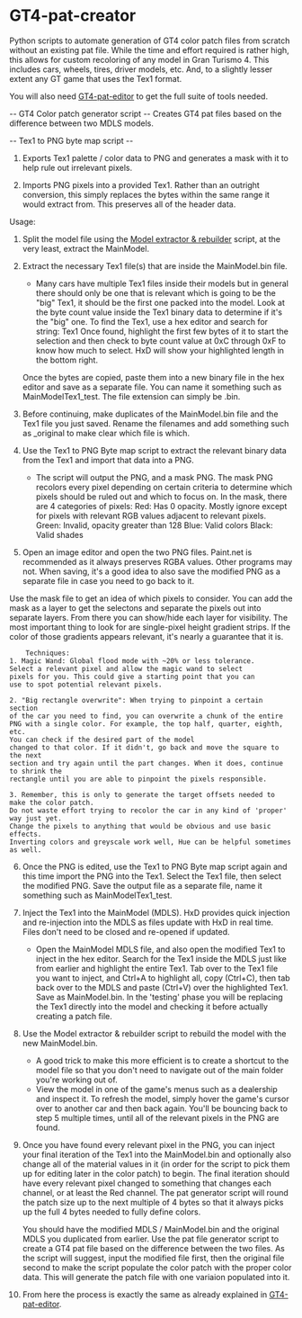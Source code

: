 # GT4-pat-creator
Python scripts to automate generation of GT4 color patch files from scratch without an existing pat file.
While the time and effort required is rather high, this allows for custom recoloring of any
model in Gran Turismo 4. This includes cars, wheels, tires, driver models, etc.
And, to a slightly lesser extent any GT game that uses the Tex1 format.

You will also need [GT4-pat-editor](https://github.com/Silentwarior112/GT4-pat-editor) to get the
full suite of tools needed.

-- GT4 Color patch generator script --
Creates GT4 pat files based on the difference between two MDLS models.

-- Tex1 to PNG byte map script --
1. Exports Tex1 palette / color data to PNG and generates a mask with it
to help rule out irrelevant pixels.

2. Imports PNG pixels into a provided Tex1. Rather than an outright conversion,
   this simply replaces the bytes within the same range it would extract from.
   This preserves all of the header data.

Usage:
1. Split the model file using the [Model extractor & rebuilder](https://github.com/Silentwarior112/GT4-pat-editor) script,
at the very least, extract the MainModel.

2. Extract the necessary Tex1 file(s) that are inside the MainModel.bin file.
	- Many cars have multiple Tex1 files inside their models but
	in general there should only be one that is relevant which is
	going to be the "big" Tex1, it should be the first one packed 
	into the model. Look at the byte count value inside the Tex1
	binary data to determine if it's the "big" one.
	To find the Tex1, use a hex editor and search for string: Tex1
	Once found, highlight the first few bytes of it to start the selection
	and then check to byte count value at 0xC through 0xF to know how much
	to select. HxD will show your highlighted length in the bottom right.

	Once the bytes are copied, paste them into a new binary file in the hex
	editor and save as a separate file. You can name it something such as
	MainModelTex1_test. The file extension can simply be .bin.
	
4. Before continuing, make duplicates of the MainModel.bin file and the Tex1 file you
	just saved. Rename the filenames and add something such as _original to make clear which
	file is which.
	
5. Use the Tex1 to PNG Byte map script to extract the relevant binary data
	from the Tex1 and import that data into a PNG.
	- The script will output the PNG, and a mask PNG.
	The mask PNG recolors every pixel depending on certain criteria
	to determine which pixels should be ruled out and which to focus on.
	In the mask, there are 4 categories of pixels:
	Red: Has 0 opacity. Mostly ignore except for pixels with relevant RGB values adjacent to relevant pixels.
	Green: Invalid, opacity greater than 128
	Blue: Valid colors
	Black: Valid shades
	
6. Open an image editor and open the two PNG files. Paint.net is recommended as it always preserves RGBA values.
   Other programs may not.
	When saving, it's a good idea to also save the modified PNG as a separate file in case you need
	to go back to it.

Use the mask file to get an idea of which pixels to consider.
You can add the mask as a layer to get the selectons and separate the pixels out
into separate layers. From there you can show/hide each layer for visibility.
The most important thing to look for are single-pixel height gradient strips.
	If the color of those gradients appears relevant, it's nearly a guarantee that it is.
	
        Techniques:
	1. Magic Wand: Global flood mode with ~20% or less tolerance.
	Select a relevant pixel and allow the magic wand to select
	pixels for you. This could give a starting point that you can
	use to spot potential relevant pixels.
	
	2. "Big rectangle overwrite": When trying to pinpoint a certain section
	of the car you need to find, you can overwrite a chunk of the entire
	PNG with a single color. For example, the top half, quarter, eighth, etc.
	You can check if the desired part of the model
	changed to that color. If it didn't, go back and move the square to the next
	section and try again until the part changes. When it does, continue to shrink the
	rectangle until you are able to pinpoint the pixels responsible.
	
	3. Remember, this is only to generate the target offsets needed to make the color patch.
	Do not waste effort trying to recolor the car in any kind of 'proper' way just yet.
	Change the pixels to anything that would be obvious and use basic effects.
 	Inverting colors and greyscale work well, Hue can be helpful sometimes as well.
	
6. Once the PNG is edited, use the Tex1 to PNG Byte map script again and this time import
	the PNG into the Tex1.
	Select the Tex1 file, then select the modified PNG.
	Save the output file as a separate file, name it something such as MainModelTex1_test.

7. Inject the Tex1 into the MainModel (MDLS). HxD provides quick injection and re-injection
into the MDLS as files update with HxD in real time. Files don't need to be closed and re-opened if updated.
	- Open the MainModel MDLS file, and also open the modified Tex1 to inject in the hex editor.
	Search for the Tex1 inside the MDLS just like from earlier and highlight the entire Tex1.
	Tab over to the Tex1 file you want to inject, and Ctrl+A to highlight all, copy (Ctrl+C),
	then tab back over to the MDLS and paste (Ctrl+V) over the highlighted Tex1.
	Save as MainModel.bin. In the 'testing' phase you will be replacing the Tex1
	directly into the model and checking it before actually creating a patch file.
	
8. Use the Model extractor & rebuilder script to rebuild the model with the new MainModel.bin.
   	- A good trick to make this more efficient is to create a shortcut to the model file so that you don't
   	  need to navigate out of the main folder you're working out of.
	- View the model in one of the game's menus such as a dealership and inspect it.
	To refresh the model, simply hover the game's cursor over to another car and then back again.
	You'll be bouncing back to step 5 multiple times, until all of the relevant pixels in the PNG
	are found.
	
10. Once you have found every relevant pixel in the PNG, you can inject your final iteration of the
	Tex1 into the MainModel.bin and optionally also change all of the material values in it
	(in order for the script to pick them up for editing later in the color patch) to begin.
	The final iteration should have every relevant pixel changed to something that
	changes each channel, or at least the Red channel. The pat generator script will round
	the patch size up to the next multiple of 4 bytes so that it always picks up the full 4
	bytes needed to fully define colors.
	
	You should have the modified MDLS / MainModel.bin and the original MDLS you duplicated from earlier.
	Use the pat file generator script to create a GT4 pat file based on the difference between
	the two files. As the script will suggest, input the modified file first, then the original file second
	to make the script populate the color patch with the proper color data.
	This will generate the patch file with one variaion populated into it.

11. From here the process is exactly the same as already explained
	in [GT4-pat-editor](https://github.com/Silentwarior112/GT4-pat-editor).
	
